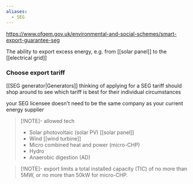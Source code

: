 ```yaml
---
aliases:
  - SEG
---
```

https://www.ofgem.gov.uk/environmental-and-social-schemes/smart-export-guarantee-seg

The ability to export excess energy, e.g. from [[solar panel]] to the [[electrical grid]]
### Choose export tariff
[[SEG generator|Generators]] thinking of applying for a SEG tariff should shop around to see which tariff is best for their individual circumstances

your SEG licensee doesn't need to be the same company as your current energy supplier

> [!NOTE]- allowed tech
> - Solar photovoltaic (solar PV) [[solar panel]]
> - Wind [[wind turbine]]
> - Micro combined heat and power (micro-CHP) 
> - Hydro 
> - Anaerobic digestion (AD)

> [!NOTE]- export limits
> a total installed capacity (TIC) of no more than 5MW, or no more than 50kW for micro-CHP.
